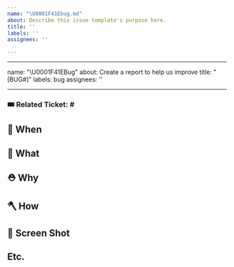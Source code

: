 ```yaml
---
name: "\U0001F41Ebug.md"
about: Describe this issue template's purpose here.
title: ''
labels: ''
assignees: ''

---
```


---
name: "\U0001F41EBug"
about: Create a report to help us improve
title: "[BUG#<ticket-number>]"
labels: bug
assignees: ''

---

<!--연관된 티켓 번호를 작성하세요. 예) #111-->
### 🎟️ Related Ticket: #<epic-number>

## 🚨 When
<!-- 버그 발생 상황을 작성하세요.-->

## 🚩 What
<!-- 발생한 버그를 작성하세요.-->

## ⛑️ Why
<!-- 버그 발생 이유를 작성하세요.-->

## 🪓 How
<!-- 버그 해결 방법을 작성하세요.-->

## 📸 Screen Shot
<!-- 이미지를 첨부하세요.-->

## Etc.
<!--기타-->
